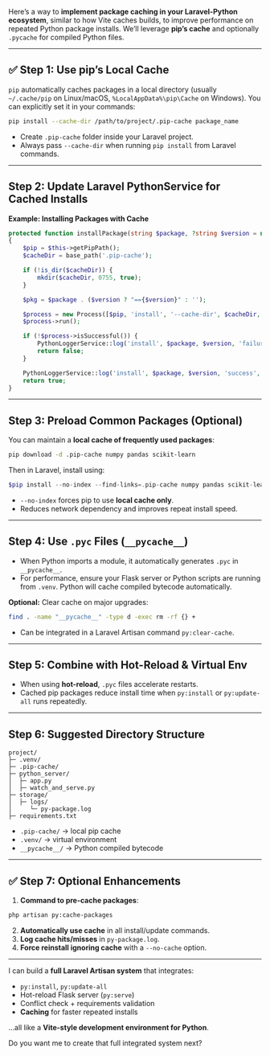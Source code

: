 Here’s a way to **implement package caching in your Laravel-Python ecosystem**, similar to how Vite caches builds, to improve performance on repeated Python package installs. We’ll leverage **pip’s cache** and optionally `.pycache` for compiled Python files.

---

## ✅ Step 1: Use pip’s Local Cache

`pip` automatically caches packages in a local directory (usually `~/.cache/pip` on Linux/macOS, `%LocalAppData%\pip\Cache` on Windows). You can explicitly set it in your commands:

```bash
pip install --cache-dir /path/to/project/.pip-cache package_name
```

* Create `.pip-cache` folder inside your Laravel project.
* Always pass `--cache-dir` when running `pip install` from Laravel commands.

---

## Step 2: Update Laravel PythonService for Cached Installs

**Example: Installing Packages with Cache**

```php
protected function installPackage(string $package, ?string $version = null)
{
    $pip = $this->getPipPath();
    $cacheDir = base_path('.pip-cache');

    if (!is_dir($cacheDir)) {
        mkdir($cacheDir, 0755, true);
    }

    $pkg = $package . ($version ? "=={$version}" : '');

    $process = new Process([$pip, 'install', '--cache-dir', $cacheDir, $pkg]);
    $process->run();

    if (!$process->isSuccessful()) {
        PythonLoggerService::log('install', $package, $version, 'failure', $process->getErrorOutput());
        return false;
    }

    PythonLoggerService::log('install', $package, $version, 'success', 'Installed using cache');
    return true;
}
```

---

## Step 3: Preload Common Packages (Optional)

You can maintain a **local cache of frequently used packages**:

```bash
pip download -d .pip-cache numpy pandas scikit-learn
```

Then in Laravel, install using:

```php
$pip install --no-index --find-links=.pip-cache numpy pandas scikit-learn
```

* `--no-index` forces pip to use **local cache only**.
* Reduces network dependency and improves repeat install speed.

---

## Step 4: Use `.pyc` Files (`__pycache__`)

* When Python imports a module, it automatically generates `.pyc` in `__pycache__`.
* For performance, ensure your Flask server or Python scripts are running from `.venv`. Python will cache compiled bytecode automatically.

**Optional:** Clear cache on major upgrades:

```bash
find . -name "__pycache__" -type d -exec rm -rf {} +
```

* Can be integrated in a Laravel Artisan command `py:clear-cache`.

---

## Step 5: Combine with Hot-Reload & Virtual Env

* When using **hot-reload**, `.pyc` files accelerate restarts.
* Cached pip packages reduce install time when `py:install` or `py:update-all` runs repeatedly.

---

## Step 6: Suggested Directory Structure

```
project/
├─ .venv/
├─ .pip-cache/
├─ python_server/
│  ├─ app.py
│  ├─ watch_and_serve.py
├─ storage/
│  ├─ logs/
│     └─ py-package.log
├─ requirements.txt
```

* `.pip-cache/` → local pip cache
* `.venv/` → virtual environment
* `__pycache__/` → Python compiled bytecode

---

## ✅ Step 7: Optional Enhancements

1. **Command to pre-cache packages**:

```bash
php artisan py:cache-packages
```

2. **Automatically use cache** in all install/update commands.
3. **Log cache hits/misses** in `py-package.log`.
4. **Force reinstall ignoring cache** with a `--no-cache` option.

---

I can build a **full Laravel Artisan system** that integrates:

* `py:install`, `py:update-all`
* Hot-reload Flask server (`py:serve`)
* Conflict check + requirements validation
* **Caching** for faster repeated installs

…all like a **Vite-style development environment for Python**.

Do you want me to create that full integrated system next?
